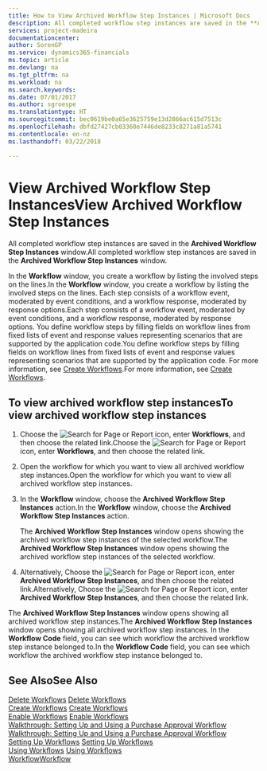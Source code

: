 ```yaml
---
title: How to View Archived Workflow Step Instances | Microsoft Docs
description: All completed workflow step instances are saved in the **Archived Workflow Step Instances** window.
services: project-madeira
documentationcenter: 
author: SorenGP
ms.service: dynamics365-financials
ms.topic: article
ms.devlang: na
ms.tgt_pltfrm: na
ms.workload: na
ms.search.keywords: 
ms.date: 07/01/2017
ms.author: sgroespe
ms.translationtype: HT
ms.sourcegitcommit: bec0619be0a65e3625759e13d2866ac615d7513c
ms.openlocfilehash: dbfd27427cb03360e7446de8233c8271a81a5741
ms.contentlocale: en-nz
ms.lasthandoff: 03/22/2018

---
```

# <a name="view-archived-workflow-step-instances"></a><span data-ttu-id="eceea-103">View Archived Workflow Step Instances</span><span class="sxs-lookup"><span data-stu-id="eceea-103">View Archived Workflow Step Instances</span></span>
<span data-ttu-id="eceea-104">All completed workflow step instances are saved in the **Archived Workflow Step Instances** window.</span><span class="sxs-lookup"><span data-stu-id="eceea-104">All completed workflow step instances are saved in the **Archived Workflow Step Instances** window.</span></span>  

 <span data-ttu-id="eceea-105">In the **Workflow** window, you create a workflow by listing the involved steps on the lines.</span><span class="sxs-lookup"><span data-stu-id="eceea-105">In the **Workflow** window, you create a workflow by listing the involved steps on the lines.</span></span> <span data-ttu-id="eceea-106">Each step consists of a workflow event, moderated by event conditions, and a workflow response, moderated by response options.</span><span class="sxs-lookup"><span data-stu-id="eceea-106">Each step consists of a workflow event, moderated by event conditions, and a workflow response, moderated by response options.</span></span> <span data-ttu-id="eceea-107">You define workflow steps by filling fields on workflow lines from fixed lists of event and response values representing scenarios that are supported by the application code.</span><span class="sxs-lookup"><span data-stu-id="eceea-107">You define workflow steps by filling fields on workflow lines from fixed lists of event and response values representing scenarios that are supported by the application code.</span></span> <span data-ttu-id="eceea-108">For more information, see [Create Workflows](across-how-to-create-workflows.md).</span><span class="sxs-lookup"><span data-stu-id="eceea-108">For more information, see [Create Workflows](across-how-to-create-workflows.md).</span></span>  

## <a name="to-view-archived-workflow-step-instances"></a><span data-ttu-id="eceea-109">To view archived workflow step instances</span><span class="sxs-lookup"><span data-stu-id="eceea-109">To view archived workflow step instances</span></span>  
1.  <span data-ttu-id="eceea-110">Choose the ![Search for Page or Report](media/ui-search/search_small.png "Search for Page or Report icon") icon, enter **Workflows**, and then choose the related link.</span><span class="sxs-lookup"><span data-stu-id="eceea-110">Choose the ![Search for Page or Report](media/ui-search/search_small.png "Search for Page or Report icon") icon, enter **Workflows**, and then choose the related link.</span></span>  
2.  <span data-ttu-id="eceea-111">Open the workflow for which you want to view all archived workflow step instances.</span><span class="sxs-lookup"><span data-stu-id="eceea-111">Open the workflow for which you want to view all archived workflow step instances.</span></span>  
3.  <span data-ttu-id="eceea-112">In the **Workflow** window, choose the **Archived Workflow Step Instances** action.</span><span class="sxs-lookup"><span data-stu-id="eceea-112">In the **Workflow** window, choose the **Archived Workflow Step Instances** action.</span></span>  

    <span data-ttu-id="eceea-113">The **Archived Workflow Step Instances** window opens showing the archived workflow step instances of the selected workflow.</span><span class="sxs-lookup"><span data-stu-id="eceea-113">The **Archived Workflow Step Instances** window opens showing the archived workflow step instances of the selected workflow.</span></span>  
4.  <span data-ttu-id="eceea-114">Alternatively, Choose the ![Search for Page or Report](media/ui-search/search_small.png "Search for Page or Report icon") icon, enter **Archived Workflow Step Instances**, and then choose the related link.</span><span class="sxs-lookup"><span data-stu-id="eceea-114">Alternatively, Choose the ![Search for Page or Report](media/ui-search/search_small.png "Search for Page or Report icon") icon, enter **Archived Workflow Step Instances**, and then choose the related link.</span></span>  

<span data-ttu-id="eceea-115">The **Archived Workflow Step Instances** window opens showing all archived workflow step instances.</span><span class="sxs-lookup"><span data-stu-id="eceea-115">The **Archived Workflow Step Instances** window opens showing all archived workflow step instances.</span></span> <span data-ttu-id="eceea-116">In the **Workflow Code** field, you can see which workflow the archived workflow step instance belonged to.</span><span class="sxs-lookup"><span data-stu-id="eceea-116">In the **Workflow Code** field, you can see which workflow the archived workflow step instance belonged to.</span></span>  

## <a name="see-also"></a><span data-ttu-id="eceea-117">See Also</span><span class="sxs-lookup"><span data-stu-id="eceea-117">See Also</span></span>  
 <span data-ttu-id="eceea-118">[Delete Workflows](across-how-to-delete-workflows.md) </span><span class="sxs-lookup"><span data-stu-id="eceea-118">[Delete Workflows](across-how-to-delete-workflows.md) </span></span>  
 <span data-ttu-id="eceea-119">[Create Workflows](across-how-to-create-workflows.md) </span><span class="sxs-lookup"><span data-stu-id="eceea-119">[Create Workflows](across-how-to-create-workflows.md) </span></span>  
 <span data-ttu-id="eceea-120">[Enable Workflows](across-how-to-enable-workflows.md) </span><span class="sxs-lookup"><span data-stu-id="eceea-120">[Enable Workflows](across-how-to-enable-workflows.md) </span></span>  
 <span data-ttu-id="eceea-121">[Walkthrough: Setting Up and Using a Purchase Approval Workflow](walkthrough-setting-up-and-using-a-purchase-approval-workflow.md) </span><span class="sxs-lookup"><span data-stu-id="eceea-121">[Walkthrough: Setting Up and Using a Purchase Approval Workflow](walkthrough-setting-up-and-using-a-purchase-approval-workflow.md) </span></span>  
 <span data-ttu-id="eceea-122">[Setting Up Workflows](across-set-up-workflows.md) </span><span class="sxs-lookup"><span data-stu-id="eceea-122">[Setting Up Workflows](across-set-up-workflows.md) </span></span>  
 <span data-ttu-id="eceea-123">[Using Workflows](across-use-workflows.md) </span><span class="sxs-lookup"><span data-stu-id="eceea-123">[Using Workflows](across-use-workflows.md) </span></span>  
 [<span data-ttu-id="eceea-124">Workflow</span><span class="sxs-lookup"><span data-stu-id="eceea-124">Workflow</span></span>](across-workflow.md)

